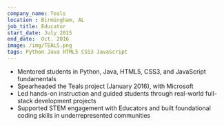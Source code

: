 ```yaml
---
company_name: Teals
location : Birmingham, AL
job_title: Educator
start_date: July 2015
end_date:  Oct. 2016
image: /img/TEALS.png
tags: Python Java HTML5 CSS3 JavaScript
---
```


- Mentored students in Python, Java, HTML5, CSS3, and JavaScript fundamentals
- Spearheaded the Teals project (January 2016), with Microsoft
- Led hands-on instruction and guided students through real-world full-stack development projects
- Supported STEM engagement with Educators and built foundational coding skills in underrepresented communities